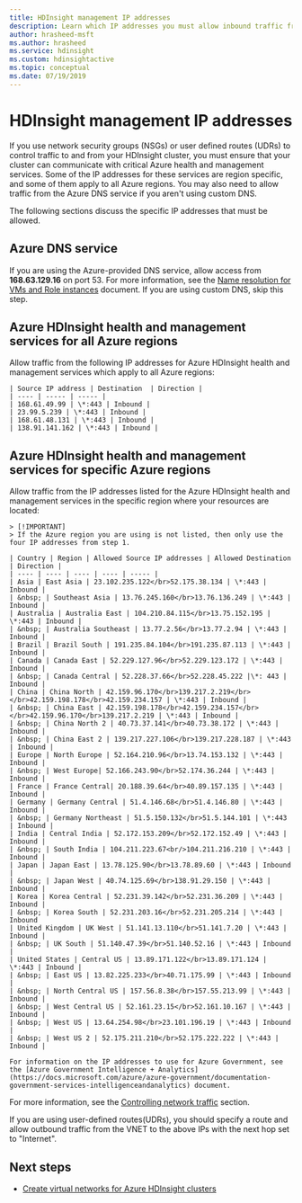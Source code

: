 ```yaml
---
title: HDInsight management IP addresses
description: Learn which IP addresses you must allow inbound traffic from, for the functioning of your HDInsight cluster.
author: hrasheed-msft
ms.author: hrasheed
ms.service: hdinsight
ms.custom: hdinsightactive
ms.topic: conceptual
ms.date: 07/19/2019
---
```

# HDInsight management IP addresses

If you use network security groups (NSGs) or user defined routes (UDRs) to control traffic to and from your HDInsight cluster, you must ensure that your cluster can communicate with critical Azure health and management services.  Some of the IP addresses for these services are region specific, and some of them apply to all Azure regions. You may also need to allow traffic from the Azure DNS service if you aren't using custom DNS.

The following sections discuss the specific IP addresses that must be allowed.

## Azure DNS service

If you are using the Azure-provided DNS service, allow access from __168.63.129.16__ on port 53. For more information, see the [Name resolution for VMs and Role instances](../virtual-network/virtual-networks-name-resolution-for-vms-and-role-instances.md) document. If you are using custom DNS, skip this step.

## Azure HDInsight health and management services for all Azure regions

Allow traffic from the following IP addresses for Azure HDInsight health and management services which apply to all Azure regions:

    | Source IP address | Destination  | Direction |
    | ---- | ----- | ----- |
    | 168.61.49.99 | \*:443 | Inbound |
    | 23.99.5.239 | \*:443 | Inbound |
    | 168.61.48.131 | \*:443 | Inbound |
    | 138.91.141.162 | \*:443 | Inbound |

## Azure HDInsight health and management services for specific Azure regions

Allow traffic from the IP addresses listed for the Azure HDInsight health and management services in the specific region where your resources are located:

    > [!IMPORTANT]  
    > If the Azure region you are using is not listed, then only use the four IP addresses from step 1.

    | Country | Region | Allowed Source IP addresses | Allowed Destination | Direction |
    | ---- | ---- | ---- | ---- | ----- |
    | Asia | East Asia | 23.102.235.122</br>52.175.38.134 | \*:443 | Inbound |
    | &nbsp; | Southeast Asia | 13.76.245.160</br>13.76.136.249 | \*:443 | Inbound |
    | Australia | Australia East | 104.210.84.115</br>13.75.152.195 | \*:443 | Inbound |
    | &nbsp; | Australia Southeast | 13.77.2.56</br>13.77.2.94 | \*:443 | Inbound |
    | Brazil | Brazil South | 191.235.84.104</br>191.235.87.113 | \*:443 | Inbound |
    | Canada | Canada East | 52.229.127.96</br>52.229.123.172 | \*:443 | Inbound |
    | &nbsp; | Canada Central | 52.228.37.66</br>52.228.45.222 |\*: 443 | Inbound |
    | China | China North | 42.159.96.170</br>139.217.2.219</br></br>42.159.198.178</br>42.159.234.157 | \*:443 | Inbound |
    | &nbsp; | China East | 42.159.198.178</br>42.159.234.157</br></br>42.159.96.170</br>139.217.2.219 | \*:443 | Inbound |
    | &nbsp; | China North 2 | 40.73.37.141</br>40.73.38.172 | \*:443 | Inbound |
    | &nbsp; | China East 2 | 139.217.227.106</br>139.217.228.187 | \*:443 | Inbound |
    | Europe | North Europe | 52.164.210.96</br>13.74.153.132 | \*:443 | Inbound |
    | &nbsp; | West Europe| 52.166.243.90</br>52.174.36.244 | \*:443 | Inbound |
    | France | France Central| 20.188.39.64</br>40.89.157.135 | \*:443 | Inbound |
    | Germany | Germany Central | 51.4.146.68</br>51.4.146.80 | \*:443 | Inbound |
    | &nbsp; | Germany Northeast | 51.5.150.132</br>51.5.144.101 | \*:443 | Inbound |
    | India | Central India | 52.172.153.209</br>52.172.152.49 | \*:443 | Inbound |
    | &nbsp; | South India | 104.211.223.67<br/>104.211.216.210 | \*:443 | Inbound |
    | Japan | Japan East | 13.78.125.90</br>13.78.89.60 | \*:443 | Inbound |
    | &nbsp; | Japan West | 40.74.125.69</br>138.91.29.150 | \*:443 | Inbound |
    | Korea | Korea Central | 52.231.39.142</br>52.231.36.209 | \*:443 | Inbound |
    | &nbsp; | Korea South | 52.231.203.16</br>52.231.205.214 | \*:443 | Inbound
    | United Kingdom | UK West | 51.141.13.110</br>51.141.7.20 | \*:443 | Inbound |
    | &nbsp; | UK South | 51.140.47.39</br>51.140.52.16 | \*:443 | Inbound |
    | United States | Central US | 13.89.171.122</br>13.89.171.124 | \*:443 | Inbound |
    | &nbsp; | East US | 13.82.225.233</br>40.71.175.99 | \*:443 | Inbound |
    | &nbsp; | North Central US | 157.56.8.38</br>157.55.213.99 | \*:443 | Inbound |
    | &nbsp; | West Central US | 52.161.23.15</br>52.161.10.167 | \*:443 | Inbound |
    | &nbsp; | West US | 13.64.254.98</br>23.101.196.19 | \*:443 | Inbound |
    | &nbsp; | West US 2 | 52.175.211.210</br>52.175.222.222 | \*:443 | Inbound |

    For information on the IP addresses to use for Azure Government, see the [Azure Government Intelligence + Analytics](https://docs.microsoft.com/azure/azure-government/documentation-government-services-intelligenceandanalytics) document.

For more information, see the [Controlling network traffic](#networktraffic) section.

If you are using user-defined routes(UDRs), you should specify a route and allow outbound traffic from the VNET to the above IPs with the next hop set to "Internet".

## Next steps

* [Create virtual networks for Azure HDInsight clusters](hdinsight-create-virtual-network.md)